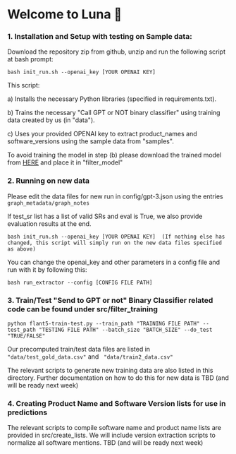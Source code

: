 # Welcome to Luna 🔮

### 1. Installation and Setup with testing on Sample data:

Download the repository zip from github, unzip and run the following script at bash prompt:

```
bash init_run.sh --openai_key [YOUR OPENAI KEY]
```

This script:

a) Installs the necessary Python libraries (specified in requirements.txt).

b) Trains the necessary "Call GPT or NOT binary classifier" using training data created by us (in "data").

c) Uses your provided OPENAI key to extract product_names and software_versions using the sample data from "samples".


To avoid training the model in step (b) please download the trained model from [HERE](https://drive.google.com/drive/folders/1qTd5yGKpNt8sCREOLPrHpYVDk79-ZvhQ?usp=sharing) and place it in "filter_model"

### 2. Running on new data

Please edit the data files for new run in config/gpt-3.json using the entries  ```graph_metadata/graph_notes```

If test_sr list has a list of valid SRs and eval is True, we also provide evaluation results at the end.

```
bash init_run.sh --openai_key [YOUR OPENAI KEY]  (If nothing else has changed, this script will simply run on the new data files specified as above)
```

You can change the openai_key and other parameters in a config file and run with it by following this:

```
bash run_extractor --config [CONFIG FILE PATH]
```

### 3. Train/Test "Send to GPT or not" Binary Classifier related code can be found under src/filter_training

```
python flant5-train-test.py --train_path "TRAINING FILE PATH" --test_path "TESTING FILE PATH" --batch_size "BATCH_SIZE" --do_test "TRUE/FALSE"
```

Our precomputed train/test data files are listed in  ```"data/test_gold_data.csv"``` and ``` "data/train2_data.csv"```

The relevant scripts to generate new training data are also listed in this directory. Further documentation on how to do this for new data is TBD (and will be ready next week)

### 4. Creating Product Name and Software Version lists for use in predictions

The relevant scripts to compile software name and product name lists are provided in src/create_lists. 
We will include version extraction scripts to normalize all software mentions. 
TBD (and will be ready next week)
